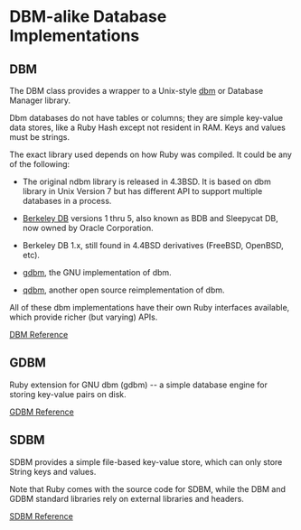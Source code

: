 # DBM-alike Database Implementations



## DBM

The DBM class provides a wrapper to a Unix-style
[dbm](http://en.wikipedia.org/wiki/Dbm) or Database Manager library.

Dbm databases do not have tables or columns; they are simple key-value
data stores, like a Ruby Hash except not resident in RAM. Keys and
values must be strings.

The exact library used depends on how Ruby was compiled. It could be any
of the following:

* The original ndbm library is released in 4.3BSD. It is based on dbm
  library in Unix Version 7 but has different API to support multiple
  databases in a process.

* [Berkeley DB](http://en.wikipedia.org/wiki/Berkeley_DB) versions 1
  thru 5, also known as BDB and Sleepycat DB, now owned by Oracle
  Corporation.

* Berkeley DB 1.x, still found in 4.4BSD derivatives (FreeBSD, OpenBSD,
  etc).

* [gdbm](http://www.gnu.org/software/gdbm/), the GNU implementation of
  dbm.
* [qdbm](http://fallabs.com/qdbm/index.html), another open source
  reimplementation of dbm.

All of these dbm implementations have their own Ruby interfaces
available, which provide richer (but varying) APIs.

[DBM
Reference](https://ruby-doc.org/stdlib-2.5.0/libdoc/dbm/rdoc/DBM.html)



## GDBM



Ruby extension for GNU dbm (gdbm) -- a simple database engine for
storing key-value pairs on disk.



[GDBM
Reference](https://ruby-doc.org/stdlib-2.5.0/libdoc/gdbm/rdoc/GDBM.html)



## SDBM

SDBM provides a simple file-based key-value store, which can only store
String keys and values.

Note that Ruby comes with the source code for SDBM, while the DBM and
GDBM standard libraries rely on external libraries and headers.



[SDBM
Reference](https://ruby-doc.org/stdlib-2.5.0/libdoc/sdbm/rdoc/SDBM.html)

